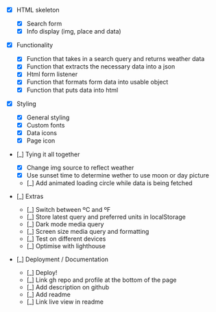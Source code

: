 -   [x] HTML skeleton

    -   [x] Search form
    -   [x] Info display (img, place and data)

-   [x] Functionality

    -   [x] Function that takes in a search query and returns weather data
    -   [x] Function that extracts the necessary data into a json
    -   [x] Html form listener
    -   [x] Function that formats form data into usable object
    -   [x] Function that puts data into html

-   [x] Styling

    -   [x] General styling
    -   [x] Custom fonts
    -   [x] Data icons
    -   [x] Page icon

-   [_] Tying it all together

    -   [x] Change img source to reflect weather
    -   [x] Use sunset time to determine wether to use moon or day picture
    -   [_] Add animated loading circle while data is being fetched

-   [_] Extras

    -   [_] Switch between ºC and ºF
    -   [_] Store latest query and preferred units in localStorage
    -   [_] Dark mode media query
    -   [_] Screen size media query and formatting
    -   [_] Test on different devices
    -   [_] Optimise with lighthouse

-   [_] Deployment / Documentation
    -   [_] Deploy!
    -   [_] Link gh repo and profile at the bottom of the page
    -   [_] Add description on github
    -   [_] Add readme
    -   [_] Link live view in readme
